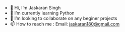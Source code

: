 - 👋 Hi, I’m Jaskaran Singh
- 🌱 I’m currently learning Python
- 💞️ I’m looking to collaborate on any beginer projects
- 📫 How to reach me : Email: jaskaran180@gmail.com

<!---
brommista/brommista is a ✨ special ✨ repository because its `README.md` (this file) appears on your GitHub profile.
You can click the Preview link to take a look at your changes.
--->
